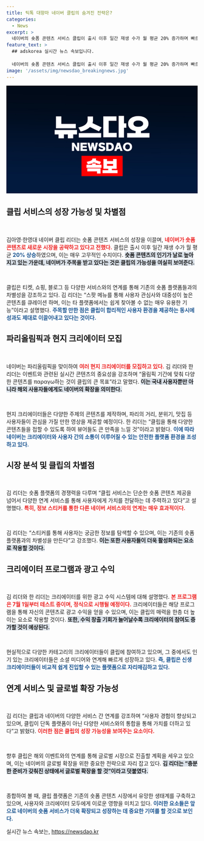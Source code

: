 ```yaml
---
title: 틱톡 대항마 네이버 클립의 숨겨진 전략은?
categories:
  - News
excerpt: >
  네이버의 숏폼 콘텐츠 서비스 클립이 출시 이후 일간 재생 수가 월 평균 20% 증가하며 빠르게 성장하고 있다. 파리올림픽을 맞아 현지 크리에이터를 모집하고, 다양한 서비스와의 연계를 통해 차별화된 경험을 선사할 계획이다. 지금, 클립에서 새로운 트렌드를 확인해보세요!
feature_text: >
  ## adskorea 실시간 뉴스 속보입니다.

  네이버의 숏폼 콘텐츠 서비스 클립이 출시 이후 일간 재생 수가 월 평균 20% 증가하며 빠르게 성장하고 있다. 파리올림픽을 맞아 현지 크리에이터를 모집하고, 다양한 서비스와의 연계를 통해 차별화된 경험을 선사할 계획이다. 지금, 클립에서 새로운 트렌드를 확인해보세요!
image: '/assets/img/newsdao_breakingnews.jpg'
---
```


<p><img src="/assets/img/newsdao_breakingnews.jpg" alt="adskorea 속보" /></p>

<h2 data-ke-size="size26">클립 서비스의 성장 가능성 및 차별점</h2>

<p data-ke-size="size16">&nbsp;</p> 

<p>김아영·한영대 네이버 클립 리더는 숏폼 콘텐츠 서비스의 성장을 이끌며, <b><span style="color: #ee2323;">네이버가 숏폼 콘텐츠로 새로운 시장을 공략하고 있다고 전했다.</span></b> 클립은 출시 이후 일간 재생 수가 월 평균 <b><span style="color: #1a5490;">20% 상승</span></b>하였으며, 이는 매우 고무적인 수치이다. <b><span style="background-color: #21538527;">숏폼 콘텐츠의 인기가 날로 높아지고 있는 가운데, 네이버가 주목을 받고 있다는 것은 클립의 가능성을 여실히 보여준다.</span></b> </p>

<p data-ke-size="size16">&nbsp;</p> 

<p>클립은 티켓, 쇼핑, 블로그 등 다양한 서비스와의 연계를 통해 기존의 숏폼 플랫폼들과의 차별성을 강조하고 있다. 김 리더는 “스팟 메뉴를 통해 사용자 관심사와 대중성이 높은 콘텐츠를 큐레이션 하며, 이는 타 플랫폼에서는 쉽게 찾아볼 수 없는 매우 유용한 기능”이라고 설명했다. <b><span style="color: #1a5490;">주목할 만한 점은 클립이 합리적인 사용자 환경을 제공하는 동시에 성과도 제대로 이끌어내고 있다는 것이다.</span></b> </p>

<h2 data-ke-size="size26">파리올림픽과 현지 크리에이터 모집</h2>

<p data-ke-size="size16">&nbsp;</p> 

<p>네이버는 파리올림픽을 맞이하여 <b><span style="color: #ee2323;">여러 현지 크리에이터를 모집하고 있다.</span></b> 김 리더와 한 리더는 이벤트와 관련된 실시간 콘텐츠의 중요성을 강조하며 “올림픽 기간에 맞춰 다양한 콘텐츠를 παραγω하는 것이 클립의 큰 목표”라고 말했다. <b><span style="background-color: #21538527;">이는 국내 사용자뿐만 아니라 해외 사용자들에게도 네이버의 확장을 의미한다.</span></b> </p>

<p data-ke-size="size16">&nbsp;</p> 

<p>현지 크리에이터들은 다양한 주제의 콘텐츠를 제작하며, 파리의 거리, 분위기, 맛집 등 사용자들이 관심을 가질 만한 영상을 제공할 예정이다. 한 리더는 “클립을 통해 다양한 콘텐츠들을 접할 수 있도록 하여 뷰어들도 큰 만족을 느낄 것”이라고 밝혔다. <b><span style="color: #1a5490;">이에 따라 네이버는 크리에이터와 사용자 간의 소통이 이루어질 수 있는 안전한 플랫폼 환경을 조성하고 있다.</span></b> </p>

<h2 data-ke-size="size26">시장 분석 및 클립의 차별점</h2>

<p data-ke-size="size16">&nbsp;</p> 

<p>김 리더는 숏폼 플랫폼의 경쟁력을 다루며 “클립 서비스는 단순한 숏폼 콘텐츠 제공을 넘어서 다양한 연계 서비스를 통해 사용자에게 가치를 전달하는 데 주력하고 있다”고 설명했다. <b><span style="color: #ee2323;">특히, 정보 스티커를 통한 다른 네이버 서비스와의 연계는 매우 효과적이다.</span></b> </p>

<p data-ke-size="size16">&nbsp;</p> 

<p>김 리더는 “스티커를 통해 사용자는 궁금한 정보를 탐색할 수 있으며, 이는 기존의 숏폼 플랫폼과의 차별성을 만든다”고 강조했다. <b><span style="background-color: #21538527;">이는 또한 사용자들이 더욱 활성화되는 요소로 작용할 것이다.</span></b> </p>

<h2 data-ke-size="size26">크리에이터 프로그램과 광고 수익</h2>

<p data-ke-size="size16">&nbsp;</p> 

<p>김 리더와 한 리더는 크리에이터를 위한 광고 수익 시스템에 대해 설명했다. <b><span style="color: #ee2323;">본 프로그램은 7월 1일부터 테스트 중이며, 정식으로 시행될 예정이다.</span></b> 크리에이터들은 해당 프로그램을 통해 자신의 콘텐츠로 광고 수익을 얻을 수 있으며, 이는 클립의 매력을 한층 더 높이는 요소로 작용할 것이다. <b><span style="background-color: #21538527;">또한, 수익 창출 기회가 늘어날수록 크리에이터의 참여도 증가할 것이 예상된다.</span></b> </p>

<p data-ke-size="size16">&nbsp;</p> 

<p>현실적으로 다양한 카테고리의 크리에이터들이 클립에 참여하고 있으며, 그 중에서도 인기 있는 크리에이터들은 소셜 미디어와 연계해 빠르게 성장하고 있다. <b><span style="color: #1a5490;">즉, 클립은 신생 크리에이터들이 비교적 쉽게 진입할 수 있는 플랫폼으로 자리매김하고 있다.</span></b> </p>

<h2 data-ke-size="size26">연계 서비스 및 글로벌 확장 가능성</h2>

<p data-ke-size="size16">&nbsp;</p> 

<p>김 리더는 클립과 네이버의 다양한 서비스 간 연계를 강조하며 “사용자 경험이 향상되고 있으며, 클립이 단독 플랫폼이 아닌 다양한 서비스와의 통합을 통해 가치를 더하고 있다”고 밝혔다. <b><span style="color: #ee2323;">이러한 점은 클립의 성장 가능성을 보여주는 요소이다.</span></b> </p>

<p data-ke-size="size16">&nbsp;</p> 

<p>향후 클립은 해외 이벤트와의 연계를 통해 글로벌 시장으로 진출할 계획을 세우고 있으며, 이는 네이버의 글로벌 확장을 위한 중요한 전략으로 자리 잡고 있다. <b><span style="background-color: #21538527;">김 리더는 “충분한 준비가 갖춰진 상태에서 글로벌 확장을 할 것”이라고 덧붙였다.</span></b> </p>

<p data-ke-size="size16">&nbsp;</p> 

<p>종합하여 볼 때, 클립 플랫폼은 기존의 숏폼 콘텐츠 시장에서 유망한 생태계를 구축하고 있으며, 사용자와 크리에이터 모두에게 이로운 영향을 미치고 있다. <b><span style="color: #1a5490;">이러한 요소들은 앞으로 네이버의 숏폼 서비스가 더욱 확장되고 성장하는 데 중요한 기여를 할 것으로 보인다.</span></b></p>
실시간 뉴스 속보는, <a href="https://newsdao.kr" rel="dofollow">https://newsdao.kr</a>


